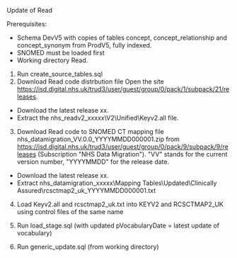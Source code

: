 Update of Read

Prerequisites:
- Schema DevV5 with copies of tables concept, concept_relationship and concept_synonym from ProdV5, fully indexed. 
- SNOMED must be loaded first
- Working directory Read.

1. Run create_source_tables.sql
2. Download Read code distrbution file
Open the site https://isd.digital.nhs.uk/trud3/user/guest/group/0/pack/1/subpack/21/releases.
- Download the latest release xx.
- Extract the nhs_readv2_xxxxx\V2\Unified\Keyv2.all file.
3. Download Read code to SNOMED CT mapping file
nhs_datamigration_VV.0.0_YYYYMMDD000001.zip from https://isd.digital.nhs.uk/trud3/user/guest/group/0/pack/9/subpack/9/releases (Subscription "NHS Data Migration"). "VV" stands for the current version number, "YYYYMMDD" for the release date.
- Download the latest release xx.
- Extract nhs_datamigration_xxxxx\Mapping Tables\Updated\Clinically Assured\rcsctmap2_uk_YYYYMMDD000001.txt

4. Load Keyv2.all and rcsctmap2_uk.txt into KEYV2 and RCSCTMAP2_UK using control files of the same name

5. Run load_stage.sql (with updated pVocabularyDate = latest update of vocabulary)
6. Run generic_update.sql (from working directory)

 